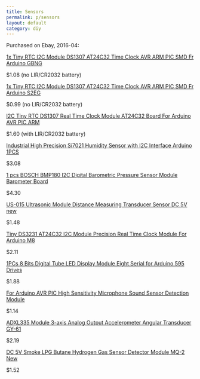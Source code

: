 ```yaml
---
title: Sensors
permalink: p/sensors
layout: default
category: diy
---
```


Purchased on Ebay, 2016-04:

[1x Tiny RTC I2C Module DS1307 AT24C32 Time Clock AVR ARM PIC SMD Fr Arduino GBNG](http://www.ebay.com/itm/161922074616)

$1.08 (no LIR/CR2032 battery)

[1x Tiny RTC I2C Module DS1307 AT24C32 Time Clock AVR ARM PIC SMD Fr Arduino S2EG](http://www.ebay.com/itm/162007937559)

$0.99 (no LIR/CR2032 battery)

[I2C Tiny RTC DS1307 Real Time Clock Module AT24C32 Board For Arduino AVR PIC ARM](http://www.ebay.com/itm/331531191289)

$1.60 (with LIR/CR2032 battery)

[Industrial High Precision Si7021 Humidity Sensor with I2C Interface Arduino 1PCS](http://www.ebay.com/itm/371319829083)

$3.08

[1 pcs BOSCH BMP180 I2C Digital Barometric Pressure Sensor Module Barometer Board](http://www.ebay.com/itm/231263856250)

$4.30

[US-015 Ultrasonic Module Distance Measuring Transducer Sensor DC 5V new](http://www.ebay.com/itm/391039629745)

$1.48

[Tiny DS3231 AT24C32 I2C Module Precision Real Time Clock Module For Arduino M8](http://www.ebay.com/itm/321606221238)

$2.11

[1PCs 8 Bits Digital Tube LED Display Module Eight Serial for Arduino 595 Drives](http://www.ebay.com/itm/271889266949)

$1.88

[For Arduino AVR PIC High Sensitivity Microphone Sound Sensor Detection Module](http://www.ebay.com/itm/271763513104)

$1.14

[ADXL335 Module 3-axis Analog Output Accelerometer Angular Transducer GY-61](http://www.ebay.com/itm/251582278400)

$2.19

[DC 5V Smoke LPG Butane Hydrogen Gas Sensor Detector Module MQ-2 New](http://www.ebay.com/itm/251577748751)

$1.52
